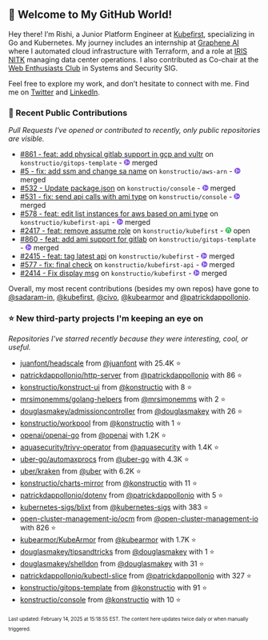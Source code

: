 <!-- DO NOT EDIT THIS FILE DIRECTLY! This file was automatically generated from the tool in this repo. -->

## 🌟 Welcome to My GitHub World!

Hey there! I’m Rishi, a Junior Platform Engineer at [Kubefirst](https://kubefirst.io/), specializing in Go and Kubernetes. My journey includes an internship at [Graphene AI](https://grapheneai.com/) where I automated cloud infrastructure with Terraform, and a role at [IRIS NITK](https://iris.nitk.ac.in/hrms/) managing data center operations. I also contributed as Co-chair at the [Web Enthusiasts Club](https://webclub.nitk.ac.in/) in Systems and Security SIG.

Feel free to explore my work, and don’t hesitate to connect with me. Find me on [Twitter](https://x.com/RishixMonk) and [LinkedIn](https://www.linkedin.com/in/mrrishi373/).
### 🚀 Recent Public Contributions

*Pull Requests I've opened or contributed to recently, only public repositories are visible.*


* [#861 - feat: add physical gitlab support in gcp and vultr](https://github.com/konstructio/gitops-template/pull/861) on `konstructio/gitops-template` - <img src="images/github-merged.png" width="12px" height="12px"> merged
* [#5 - fix: add ssm and change sa name](https://github.com/konstructio/aws-arn/pull/5) on `konstructio/aws-arn` - <img src="images/github-merged.png" width="12px" height="12px"> merged
* [#532 - Update package.json](https://github.com/konstructio/console/pull/532) on `konstructio/console` - <img src="images/github-merged.png" width="12px" height="12px"> merged
* [#531 - fix: send api calls with ami type](https://github.com/konstructio/console/pull/531) on `konstructio/console` - <img src="images/github-merged.png" width="12px" height="12px"> merged
* [#578 - feat: edit list instances for aws based on ami type](https://github.com/konstructio/kubefirst-api/pull/578) on `konstructio/kubefirst-api` - <img src="images/github-merged.png" width="12px" height="12px"> merged
* [#2417 - feat: remove assume role](https://github.com/konstructio/kubefirst/pull/2417) on `konstructio/kubefirst` - <img src="images/github-open.png" width="12px" height="12px"> open
* [#860 - feat: add ami support for gitlab](https://github.com/konstructio/gitops-template/pull/860) on `konstructio/gitops-template` - <img src="images/github-merged.png" width="12px" height="12px"> merged
* [#2415 - feat: tag latest api](https://github.com/konstructio/kubefirst/pull/2415) on `konstructio/kubefirst` - <img src="images/github-merged.png" width="12px" height="12px"> merged
* [#577 - fix: final check](https://github.com/konstructio/kubefirst-api/pull/577) on `konstructio/kubefirst-api` - <img src="images/github-merged.png" width="12px" height="12px"> merged
* [#2414 - Fix display msg](https://github.com/konstructio/kubefirst/pull/2414) on `konstructio/kubefirst` - <img src="images/github-merged.png" width="12px" height="12px"> merged

Overall, my most recent contributions (besides my own repos) have gone to 
[@sadaram-in](https://github.com/sadaram-in),
[@kubefirst](https://github.com/kubefirst),
[@civo](https://github.com/civo),
[@kubearmor](https://github.com/kubearmor)
and [@patrickdappollonio](https://github.com/patrickdappollonio).
### ⭐ New third-party projects I'm keeping an eye on

*Repositories I've starred recently because they were interesting, cool, or useful.*


* [juanfont/headscale](https://github.com/juanfont/headscale) from [@juanfont](https://github.com/juanfont) with 25.4K ⭐️
* [patrickdappollonio/http-server](https://github.com/patrickdappollonio/http-server) from [@patrickdappollonio](https://github.com/patrickdappollonio) with 86 ⭐️
* [konstructio/konstruct-ui](https://github.com/konstructio/konstruct-ui) from [@konstructio](https://github.com/konstructio) with 8 ⭐️
* [mrsimonemms/golang-helpers](https://github.com/mrsimonemms/golang-helpers) from [@mrsimonemms](https://github.com/mrsimonemms) with 2 ⭐️
* [douglasmakey/admissioncontroller](https://github.com/douglasmakey/admissioncontroller) from [@douglasmakey](https://github.com/douglasmakey) with 26 ⭐️
* [konstructio/workpool](https://github.com/konstructio/workpool) from [@konstructio](https://github.com/konstructio) with 1 ⭐️
* [openai/openai-go](https://github.com/openai/openai-go) from [@openai](https://github.com/openai) with 1.2K ⭐️
* [aquasecurity/trivy-operator](https://github.com/aquasecurity/trivy-operator) from [@aquasecurity](https://github.com/aquasecurity) with 1.4K ⭐️
* [uber-go/automaxprocs](https://github.com/uber-go/automaxprocs) from [@uber-go](https://github.com/uber-go) with 4.3K ⭐️
* [uber/kraken](https://github.com/uber/kraken) from [@uber](https://github.com/uber) with 6.2K ⭐️
* [konstructio/charts-mirror](https://github.com/konstructio/charts-mirror) from [@konstructio](https://github.com/konstructio) with 11 ⭐️
* [patrickdappollonio/dotenv](https://github.com/patrickdappollonio/dotenv) from [@patrickdappollonio](https://github.com/patrickdappollonio) with 5 ⭐️
* [kubernetes-sigs/blixt](https://github.com/kubernetes-sigs/blixt) from [@kubernetes-sigs](https://github.com/kubernetes-sigs) with 383 ⭐️
* [open-cluster-management-io/ocm](https://github.com/open-cluster-management-io/ocm) from [@open-cluster-management-io](https://github.com/open-cluster-management-io) with 826 ⭐️
* [kubearmor/KubeArmor](https://github.com/kubearmor/KubeArmor) from [@kubearmor](https://github.com/kubearmor) with 1.7K ⭐️
* [douglasmakey/tipsandtricks](https://github.com/douglasmakey/tipsandtricks) from [@douglasmakey](https://github.com/douglasmakey) with 1 ⭐️
* [douglasmakey/shelldon](https://github.com/douglasmakey/shelldon) from [@douglasmakey](https://github.com/douglasmakey) with 31 ⭐️
* [patrickdappollonio/kubectl-slice](https://github.com/patrickdappollonio/kubectl-slice) from [@patrickdappollonio](https://github.com/patrickdappollonio) with 327 ⭐️
* [konstructio/gitops-template](https://github.com/konstructio/gitops-template) from [@konstructio](https://github.com/konstructio) with 91 ⭐️
* [konstructio/console](https://github.com/konstructio/console) from [@konstructio](https://github.com/konstructio) with 10 ⭐️

<sup><sub>Last updated: February 14, 2025 at 15:18:55 EST. The content here updates twice daily or when manually triggered.</sup></sub>